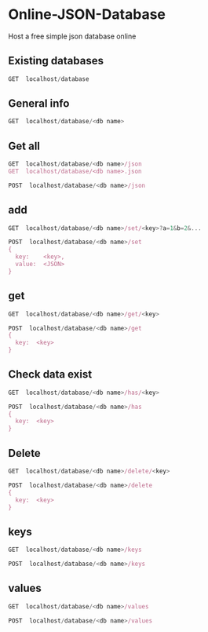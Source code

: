 # Online-JSON-Database
Host a free simple json database online 


## Existing databases
```js
GET  localhost/database
```

## General info
```js
GET  localhost/database/<db name>
```

## Get all
```js
GET  localhost/database/<db name>/json
GET  localhost/database/<db name>.json
```
```js
POST  localhost/database/<db name>/json
```

## add
```js
GET  localhost/database/<db name>/set/<key>?a=1&b=2&...
```
```js
POST  localhost/database/<db name>/set
{
  key:    <key>,
  value:  <JSON>
}
```

## get
```js
GET  localhost/database/<db name>/get/<key>
```
```js
POST  localhost/database/<db name>/get
{
  key:  <key>
}
```

## Check data exist
```js
GET  localhost/database/<db name>/has/<key>
```
```js
POST  localhost/database/<db name>/has
{
  key:  <key>
}
```

## Delete
```js
GET  localhost/database/<db name>/delete/<key>
```
```js
POST  localhost/database/<db name>/delete
{
  key:  <key>
}
```

## keys
```js
GET  localhost/database/<db name>/keys
```
```js
POST  localhost/database/<db name>/keys
```

## values
```js
GET  localhost/database/<db name>/values
```
```js
POST  localhost/database/<db name>/values
```


